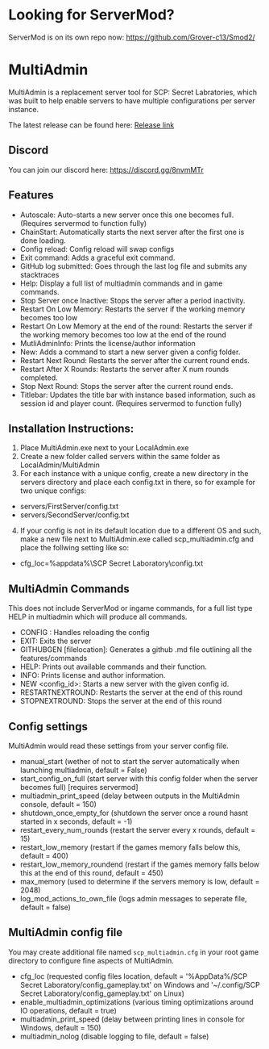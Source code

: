 # Looking for ServerMod?
ServerMod is on its own repo now: https://github.com/Grover-c13/Smod2/

# MultiAdmin
MultiAdmin is a replacement server tool for SCP: Secret Labratories, which was built to help enable servers to have multiple configurations per server instance.

The latest release can be found here: [Release link](https://github.com/Grover-c13/MultiAdmin/releases/latest)

## Discord
You can join our discord here: https://discord.gg/8nvmMTr


## Features
- Autoscale: Auto-starts a new server once this one becomes full. (Requires servermod to function fully)
- ChainStart: Automatically starts the next server after the first one is done loading.
- Config reload: Config reload will swap configs
- Exit command: Adds a graceful exit command.
- GitHub log submitted: Goes through the last log file and submits any stacktraces
- Help: Display a full list of multiadmin commands and in game commands.
- Stop Server once Inactive: Stops the server after a period inactivity.
- Restart On Low Memory: Restarts the server if the working memory becomes too low
- Restart On Low Memory at the end of the round: Restarts the server if the working memory becomes too low at the end of the round
- MutliAdminInfo: Prints the license/author information
- New: Adds a command to start a new server given a config folder.
- Restart Next Round: Restarts the server after the current round ends.
- Restart After X Rounds: Restarts the server after X num rounds completed.
- Stop Next Round: Stops the server after the current round ends.
- Titlebar: Updates the title bar with instance based information, such as session id and player count. (Requires servermod to function fully)

## Installation Instructions:
1. Place MultiAdmin.exe next to your LocalAdmin.exe
2. Create a new folder called servers within the same folder as LocalAdmin/MultiAdmin
3. For each instance with a unique config, create a new directory in the servers directory and place each config.txt in there, so for example for two unique configs:
* servers/FirstServer/config.txt
* servers/SecondServer/config.txt
4. If your config is not in its default location due to a different OS and such, make a new file next to MultiAdmin.exe called scp_multiadmin.cfg and place the follwing setting like so:
- cfg_loc=%appdata%\SCP Secret Laboratory\config.txt

## MultiAdmin Commands
This does not include ServerMod or ingame commands, for a full list type HELP in multiadmin which will produce all commands.

- CONFIG <reload>: Handles reloading the config
- EXIT: Exits the server
- GITHUBGEN [filelocation]: Generates a github .md file outlining all the features/commands
- HELP: Prints out available commands and their function.
- INFO: Prints license and author information.
- NEW <config_id>: Starts a new server with the given config id.
- RESTARTNEXTROUND: Restarts the server at the end of this round
- STOPNEXTROUND: Stops the server at the end of this round

## Config settings
MultiAdmin would read these settings from your server config file.

- manual_start (wether of not to start the server automatically when launching multiadmin, default = False)
- start_config_on_full (start server with this config folder when the server becomes full) [requires servermod]
- multiadmin_print_speed (delay between outputs in the MultiAdmin console, default = 150)
- shutdown_once_empty_for (shutdown the server once a round hasnt started in x seconds, default = -1)
- restart_every_num_rounds (restart the server every x rounds, default = 15)
- restart_low_memory (restart if the games memory falls below this, default = 400)
- restart_low_memory_roundend (restart if the games memory falls below this at the end of this round, default = 450)
- max_memory (used to determine if the servers memory is low, default = 2048)
- log_mod_actions_to_own_file (logs admin messages to seperate file, default = false)

## MultiAdmin config file
You may create additional file named `scp_multiadmin.cfg` in your root game directory to configure fine aspects of MultiAdmin.

- cfg_loc (requested config files location, default = '%AppData%/SCP Secret Laboratory/config_gameplay.txt' on Windows and '~/.config/SCP Secret Laboratory/config_gameplay.txt' on Linux)
- enable_multiadmin_optimizations (various timing optimizations around IO operations, default = true)
- multiadmin_print_speed (delay between printing lines in console for Windows, default = 150)
- multiadmin_nolog (disable logging to file, default = false)
